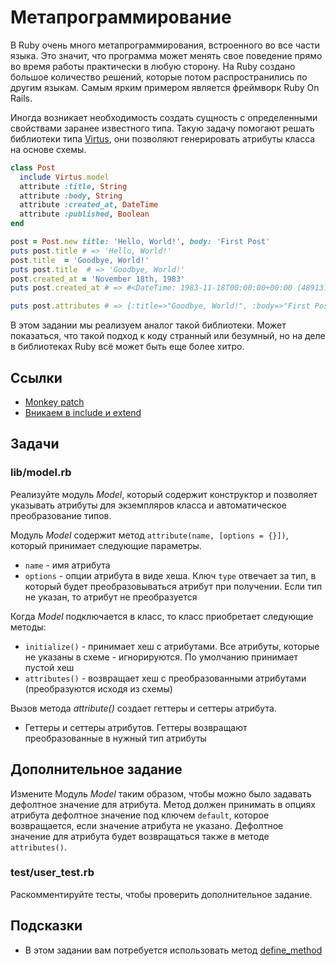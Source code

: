 # Метапрограммирование

В Ruby очень много метапрограммирования, встроенного во все части языка. Это значит, что программа может менять свое поведение прямо во время работы практически в любую сторону. На Ruby создано большое количество решений, которые потом распространились по другим языкам. Самым ярким примером является фреймворк Ruby On Rails.

Иногда возникает необходимость создать сущность с определенными свойствами заранее известного типа. Такую задачу помогают решать библиотеки типа [Virtus](https://github.com/solnic/virtus), они позволяют генерировать атрибуты класса на основе схемы.

```ruby
class Post
  include Virtus.model
  attribute :title, String
  attribute :body, String
  attribute :created_at, DateTime
  attribute :published, Boolean
end

post = Post.new title: 'Hello, World!', body: 'First Post'
puts post.title # => 'Hello, World!'
post.title  = 'Goodbye, World!'
puts post.title  # => 'Goodbye, World!'
post.created_at = 'November 18th, 1983'
puts post.created_at # => #<DateTime: 1983-11-18T00:00:00+00:00 (4891313/2,0/1,2299161)>

puts post.attributes # => {:title=>"Goodbye, World!", :body=>"First Post", :created_at=>#<DateTime: 1983-11-18T00:00:00+00:00 ((2445657j,0s,0n),+0s,2299161j)>, :published=>nil}
```

В этом задании мы реализуем аналог такой библиотеки. Может показаться, что такой подход к коду странный или безумный, но на деле в библиотеках Ruby всё может быть еще более хитро.

## Ссылки

* [Monkey patch](https://ru.wikipedia.org/wiki/Monkey_patch)
* [Вникаем в include и extend](https://habr.com/ru/post/143483/)

## Задачи

### lib/model.rb

Реализуйте модуль *Model*, который содержит конструктор и позволяет указывать атрибуты для экземпляров класса и автоматическое преобразование типов.

Модуль *Model* содержит метод `attribute(name, [options = {}])`, который принимает следующие параметры.

* `name` - имя атрибута
* `options` - опции атрибута в виде хеша. Ключ `type` отвечает за тип, в который будет преобразовываться атрибут при получении. Если тип не указан, то атрибут не преобразуется

Когда *Model* подключается в класс, то класс приобретает следующие методы:

* `initialize()` - принимает хеш с атрибутами. Все атрибуты, которые не указаны в схеме - игнорируются. По умолчанию принимает пустой хеш
* `attributes()` - возвращает хеш с преобразованными атрибутами (преобразуются исходя из схемы)

Вызов метода *attribute()* создает геттеры и сеттеры атрибута.

* Геттеры и сеттеры атрибутов. Геттеры возвращают преобразованные в нужный тип атрибуты

## Дополнительное задание

Измените Модуль *Model* таким образом, чтобы можно было задавать дефолтное значение для атрибута. Метод должен принимать в опциях атрибута дефолтное значение под ключем `default`, которое возвращается, если значение атрибута не указано. Дефолтное значение для атрибута будет возвращаться также в методе `attributes()`.

### test/user_test.rb

Раскомментируйте тесты, чтобы проверить дополнительное задание.

## Подсказки

* В этом задании вам потребуется использовать метод [define_method](https://apidock.com/ruby/Module/define_method)
